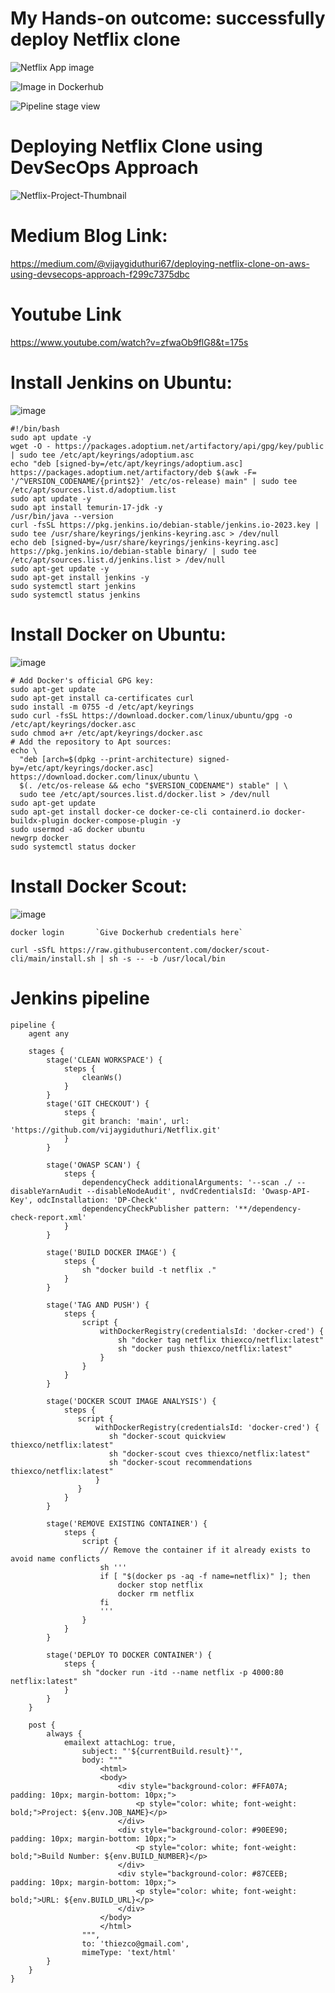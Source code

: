 # My Hands-on outcome: successfully deploy Netflix clone
![Netflix App image](./images/image1.PNG)

![Image in Dockerhub](./images/image2.PNG)

![Pipeline stage view](./images/image3.PNG)


# Deploying Netflix Clone using DevSecOps Approach
![Netflix-Project-Thumbnail](https://github.com/vijaygiduthuri/Netflix/assets/125960600/0a36313b-1ee8-4150-8541-fe9786fa94aa)

# Medium Blog Link:

https://medium.com/@vijaygiduthuri67/deploying-netflix-clone-on-aws-using-devsecops-approach-f299c7375dbc

# Youtube Link
https://www.youtube.com/watch?v=zfwaOb9flG8&t=175s

# **Install Jenkins on Ubuntu:**
![image](https://github.com/vijaygiduthuri/Netflix/assets/125960600/69e812bd-d639-409d-874b-64f501e35027)

```
#!/bin/bash
sudo apt update -y
wget -O - https://packages.adoptium.net/artifactory/api/gpg/key/public | sudo tee /etc/apt/keyrings/adoptium.asc
echo "deb [signed-by=/etc/apt/keyrings/adoptium.asc] https://packages.adoptium.net/artifactory/deb $(awk -F= '/^VERSION_CODENAME/{print$2}' /etc/os-release) main" | sudo tee /etc/apt/sources.list.d/adoptium.list
sudo apt update -y
sudo apt install temurin-17-jdk -y
/usr/bin/java --version
curl -fsSL https://pkg.jenkins.io/debian-stable/jenkins.io-2023.key | sudo tee /usr/share/keyrings/jenkins-keyring.asc > /dev/null
echo deb [signed-by=/usr/share/keyrings/jenkins-keyring.asc] https://pkg.jenkins.io/debian-stable binary/ | sudo tee /etc/apt/sources.list.d/jenkins.list > /dev/null
sudo apt-get update -y
sudo apt-get install jenkins -y
sudo systemctl start jenkins
sudo systemctl status jenkins
```

# **Install Docker on Ubuntu:**
![image](https://github.com/vijaygiduthuri/Netflix/assets/125960600/0f93c2d9-a9b3-4f76-ac25-81f4e384de55)

```
# Add Docker's official GPG key:
sudo apt-get update
sudo apt-get install ca-certificates curl
sudo install -m 0755 -d /etc/apt/keyrings
sudo curl -fsSL https://download.docker.com/linux/ubuntu/gpg -o /etc/apt/keyrings/docker.asc
sudo chmod a+r /etc/apt/keyrings/docker.asc
# Add the repository to Apt sources:
echo \
  "deb [arch=$(dpkg --print-architecture) signed-by=/etc/apt/keyrings/docker.asc] https://download.docker.com/linux/ubuntu \
  $(. /etc/os-release && echo "$VERSION_CODENAME") stable" | \
  sudo tee /etc/apt/sources.list.d/docker.list > /dev/null
sudo apt-get update
sudo apt-get install docker-ce docker-ce-cli containerd.io docker-buildx-plugin docker-compose-plugin -y
sudo usermod -aG docker ubuntu
newgrp docker
sudo systemctl status docker
```

# **Install Docker Scout:**
![image](https://github.com/vijaygiduthuri/Netflix/assets/125960600/840d499f-4a45-4571-b361-c1a0598de793)

```
docker login       `Give Dockerhub credentials here`
```
```
curl -sSfL https://raw.githubusercontent.com/docker/scout-cli/main/install.sh | sh -s -- -b /usr/local/bin
```

# **Jenkins pipeline**
```
pipeline {
    agent any

    stages {
        stage('CLEAN WORKSPACE') {
            steps {
                cleanWs()
            }
        }
        stage('GIT CHECKOUT') {
            steps {
                git branch: 'main', url: 'https://github.com/vijaygiduthuri/Netflix.git'
            }
        } 
        
        stage('OWASP SCAN') {
            steps {
                dependencyCheck additionalArguments: '--scan ./ --disableYarnAudit --disableNodeAudit', nvdCredentialsId: 'Owasp-API-Key', odcInstallation: 'DP-Check'
                dependencyCheckPublisher pattern: '**/dependency-check-report.xml'
            }
        }
        
        stage('BUILD DOCKER IMAGE') {
            steps {
                sh "docker build -t netflix ."
            }
        }
        
        stage('TAG AND PUSH') {
            steps {
                script {
                    withDockerRegistry(credentialsId: 'docker-cred') {
                        sh "docker tag netflix thiexco/netflix:latest"
                        sh "docker push thiexco/netflix:latest"
                    }
                }
            }
        }
        
        stage('DOCKER SCOUT IMAGE ANALYSIS') {
            steps {
               script {
                   withDockerRegistry(credentialsId: 'docker-cred') {
                      sh "docker-scout quickview thiexco/netflix:latest"
                      sh "docker-scout cves thiexco/netflix:latest"
                      sh "docker-scout recommendations thiexco/netflix:latest"
                   }
               }
            }
        }
        
        stage('REMOVE EXISTING CONTAINER') {
            steps {
                script {
                    // Remove the container if it already exists to avoid name conflicts
                    sh '''
                    if [ "$(docker ps -aq -f name=netflix)" ]; then
                        docker stop netflix
                        docker rm netflix
                    fi
                    '''
                }
            }
        }
        
        stage('DEPLOY TO DOCKER CONTAINER') {
            steps {
                sh "docker run -itd --name netflix -p 4000:80 netflix:latest"
            }
        }
    }
    
    post {
        always {
            emailext attachLog: true,
                subject: "'${currentBuild.result}'",
                body: """
                    <html>
                    <body>
                        <div style="background-color: #FFA07A; padding: 10px; margin-bottom: 10px;">
                            <p style="color: white; font-weight: bold;">Project: ${env.JOB_NAME}</p>
                        </div>
                        <div style="background-color: #90EE90; padding: 10px; margin-bottom: 10px;">
                            <p style="color: white; font-weight: bold;">Build Number: ${env.BUILD_NUMBER}</p>
                        </div>
                        <div style="background-color: #87CEEB; padding: 10px; margin-bottom: 10px;">
                            <p style="color: white; font-weight: bold;">URL: ${env.BUILD_URL}</p>
                        </div>
                    </body>
                    </html>
                """,
                to: 'thiezco@gmail.com',
                mimeType: 'text/html'
        }
    }
}    

```
